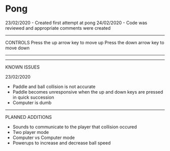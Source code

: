 # Pong
23/02/2020 - Created first attempt at pong 
24/02/2020 - Code was reviewed and appropriate comments were created








-----------------------------------------------------------------------------
CONTROLS
Press the up arrow key to move up
Press the down arrow key to move down






----------------------------------------------------------------------------
---------------------------------------------------------------------------
KNOWN ISSUES

23/02/2020 
- Paddle and ball collision is not accurate
- Paddle becomes unresponsive when the up and down keys are pressed in quick succession
- Computer is dumb


----------------------------------------------------------------------------
PLANNED ADDITIONS

- Sounds to communicate to the player that collision occured
- Two player mode
- Computer vs Computer mode
- Powerups to increase and decrease ball speed
